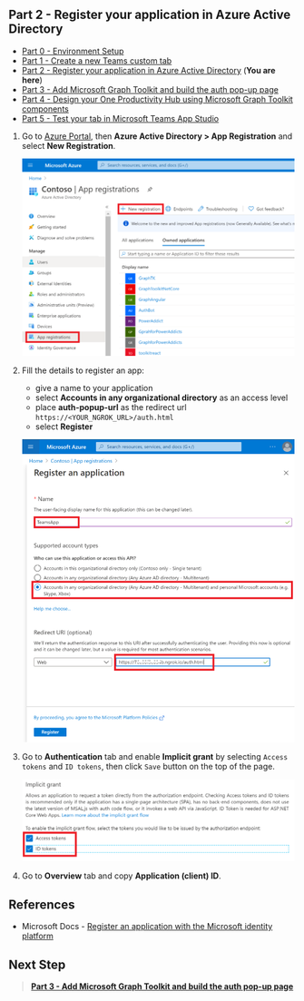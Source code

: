 ## Part 2 - Register your application in Azure Active Directory

- [Part 0 - Environment Setup](00-Setup.md) 
- [Part 1 - Create a new Teams custom tab](01-Create_Teams_tab.md) 
- [Part 2 - Register your application in Azure Active Directory](02-Register_your_app_in_Azure_AD.md) (**You are here**)
- [Part 3 - Add Microsoft Graph Toolkit and build the auth pop-up page](03-Initialize_MGT_and_auth_page.md)
- [Part 4 - Design your One Productivity Hub using Microsoft Graph Toolkit components](04-Design_your_tab_using_MGT_components.md)
- [Part 5 - Test your tab in Microsoft Teams App Studio](05-Test_your_tab.md)

1. Go to [Azure Portal](https://portal.azure.com), then **Azure Active Directory > App Registration** and select **New Registration**.

   ![AAD Registration](Images/AADRegistration-01.PNG) 

1. Fill the details to register an app:
   * give a name to your application
   * select **Accounts in any organizational directory** as an access level
   * place **auth-popup-url** as the redirect url `https://<YOUR_NGROK_URL>/auth.html`
   * select **Register**
   
    ![AAD Registration](Images/AADRegistration-02.PNG) 

1. Go to **Authentication** tab and enable **Implicit grant** by selecting `Access tokens` and `ID tokens`, then click `Save` button on the top of the page.

   ![AAD Registration](Images/AADRegistration-03.PNG) 
   
1. Go to **Overview** tab and copy **Application (client) ID**.

## References
- Microsoft Docs - [Register an application with the Microsoft identity platform](https://cda.ms/1Jk)

## Next Step
> **[Part 3 - Add Microsoft Graph Toolkit and build the auth pop-up page](/Labs/03-Initialize_MGT_and_auth_page.md)**